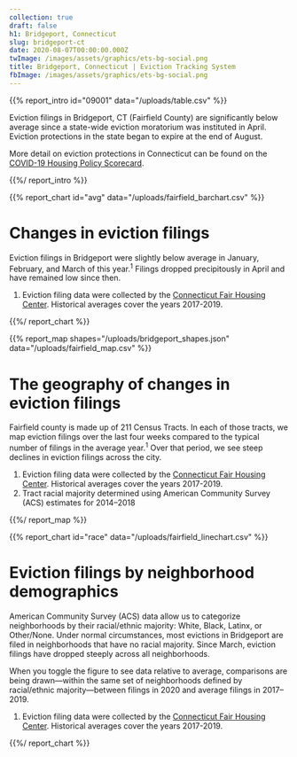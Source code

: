 ```yaml
---
collection: true
draft: false
h1: Bridgeport, Connecticut
slug: bridgeport-ct
date: 2020-08-07T00:00:00.000Z
twImage: /images/assets/graphics/ets-bg-social.png
title: Bridgeport, Connecticut | Eviction Tracking System
fbImage: /images/assets/graphics/ets-bg-social.png
---
```


{{% report_intro id="09001" data="/uploads/table.csv" %}}





Eviction filings in Bridgeport, CT (Fairfield County) are significantly below average since a state-wide eviction moratorium was instituted in April. Eviction protections in the state began to expire at the end of August. 

More detail on eviction protections in Connecticut can be found on the [COVID-19 Housing Policy Scorecard](https://evictionlab.org/covid-policy-scorecard/ct/).





{{%/ report_intro %}}



{{% report_chart id="avg" data="/uploads/fairfield_barchart.csv" %}}









# Changes in eviction filings

Eviction filings in Bridgeport were slightly below average in January, February, and March of this year.<sup>1</sup> Filings dropped precipitously in April and have remained low since then. 

1. Eviction filing data were collected by the [Connecticut Fair Housing Center](https://www.ctfairhousing.org/). Historical averages cover the years 2017-2019.










{{%/ report_chart %}}



{{% report_map shapes="/uploads/bridgeport_shapes.json" data="/uploads/fairfield_map.csv" %}}

# The geography of changes in eviction filings

Fairfield county is made up of 211 Census Tracts. In each of those tracts, we map eviction filings over the last four weeks compared to the typical number of filings in the average year.<sup>1</sup> Over that period, we see steep declines in eviction filings across the city.

1. Eviction filing data were collected by the [Connecticut Fair Housing Center](https://www.ctfairhousing.org/). Historical averages cover the years 2017-2019.
2. Tract racial majority determined using American Community Survey (ACS) estimates for 2014–2018

{{%/ report_map %}}



{{% report_chart id="race" data="/uploads/fairfield_linechart.csv" %}}







# Eviction filings by neighborhood demographics

American Community Survey (ACS) data allow us to categorize neighborhoods by their racial/ethnic majority: White, Black, Latinx, or Other/None. Under normal circumstances, most evictions in Bridgeport are filed in neighborhoods that have no racial majority. Since March, eviction filings have dropped steeply across all neighborhoods.

When you toggle the figure to see data relative to average, comparisons are being drawn—within the same set of neighborhoods defined by racial/ethnic majority—between filings in 2020 and average filings in 2017–2019.

1. Eviction filing data were collected by the [Connecticut Fair Housing Center](https://www.ctfairhousing.org/). Historical averages cover the years 2017-2019.







{{%/ report_chart %}}